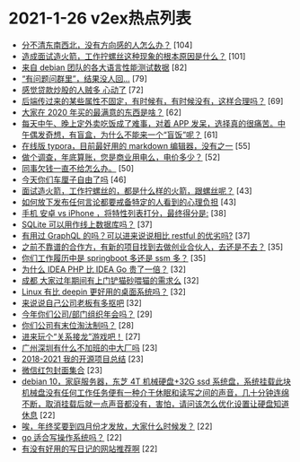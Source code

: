 # 2021-1-26 v2ex热点列表

+ [分不清东南西北，没有方向感的人怎么办？](https://www.v2ex.com/t/748429#reply104) [104]
+ [造成面试造火箭，工作拧螺丝这种现象的根本原因是什么？](https://www.v2ex.com/t/748372#reply101) [101]
+ [来自 debian 团队的各大语言性能测试数据](https://www.v2ex.com/t/748518#reply82) [82]
+ [“有问题问群里”，结果没人回…](https://www.v2ex.com/t/748364#reply79) [79]
+ [感觉贷款炒股的人贼多 心动了](https://www.v2ex.com/t/748577#reply72) [72]
+ [后端传过来的某些属性不固定，有时候有，有时候没有，这样合理吗？](https://www.v2ex.com/t/748527#reply69) [69]
+ [大家在 2020 年买的最满意的东西是啥？](https://www.v2ex.com/t/748542#reply62) [62]
+ [每天中午、晚上定外卖吃饭成了难事，对着 APP 发呆，选择真的很痛苦。中午偶发奇想，有盲盒，为什么不能来一个“盲饭”呢？](https://www.v2ex.com/t/748487#reply61) [61]
+ [在线版 typora，目前最好用的 markdown 编辑器，没有之一](https://www.v2ex.com/t/748439#reply55) [55]
+ [做个调查，年底算账，您是商业用电么，电价多少？](https://www.v2ex.com/t/748489#reply52) [52]
+ [同事欠钱一直不给怎么办。](https://www.v2ex.com/t/748410#reply50) [50]
+ [今天你们车厘子自由了吗](https://www.v2ex.com/t/748365#reply46) [46]
+ [面试造火箭，工作拧螺丝的，都是什么样的火箭，跟螺丝呢？](https://www.v2ex.com/t/748363#reply43) [43]
+ [如何放下发布任何言论都要戒备特定的人看到的心理负担](https://www.v2ex.com/t/748391#reply43) [43]
+ [手机 安卓 vs iPhone ，将特性列表打分，最终得分是:](https://www.v2ex.com/t/748543#reply38) [38]
+ [SQLite 可以用作线上数据库吗？](https://www.v2ex.com/t/748360#reply37) [37]
+ [有用过 GraphQL 的吗？可以进来说说相比 restful 的优劣吗?](https://www.v2ex.com/t/748432#reply37) [37]
+ [之前不靠谱的合作方，有新的项目找到去做创业合伙人，去还是不去？](https://www.v2ex.com/t/748587#reply35) [35]
+ [你们工作履历中是 springboot 多还是 ssm 多？](https://www.v2ex.com/t/748369#reply35) [35]
+ [为什么 IDEA PHP 比 IDEA Go 贵了一倍？](https://www.v2ex.com/t/748368#reply32) [32]
+ [成都 大家过年期间有上门铲猫砂喂猫的需求么](https://www.v2ex.com/t/748375#reply32) [32]
+ [Linux 有比 deepin 更好用的桌面系统吗？](https://www.v2ex.com/t/748483#reply32) [32]
+ [来说说自己公司老板有多抠吧](https://www.v2ex.com/t/748502#reply32) [32]
+ [今年你们公司/部门组织年会吗？](https://www.v2ex.com/t/748423#reply29) [29]
+ [你们公司有末位淘汰制吗？](https://www.v2ex.com/t/748490#reply28) [28]
+ [进来玩个“关系接龙”游戏吧！](https://www.v2ex.com/t/748379#reply27) [27]
+ [广州深圳有什么不加班的中大厂吗](https://www.v2ex.com/t/748616#reply23) [23]
+ [2018-2021 我的开源项目总结](https://www.v2ex.com/t/748618#reply23) [23]
+ [微信红包封面集合](https://www.v2ex.com/t/748404#reply23) [23]
+ [debian 10，家庭服务器，东芝 4T 机械硬盘+32G ssd 系统盘，系统挂载此块机械盘没有任何工作任务便有一种介于休眠和读写之间的声音，几十分钟连绵不断，取消挂载后就一点声音都没有，害怕，请问该怎么优化设置让硬盘知道休息](https://www.v2ex.com/t/748546#reply22) [22]
+ [唉，年终奖要到四月份才发放，大家什么时候发？](https://www.v2ex.com/t/748622#reply22) [22]
+ [go 适合写操作系统吗？](https://www.v2ex.com/t/748374#reply22) [22]
+ [有没有好用的写日记的网站推荐啊](https://www.v2ex.com/t/748631#reply22) [22]
